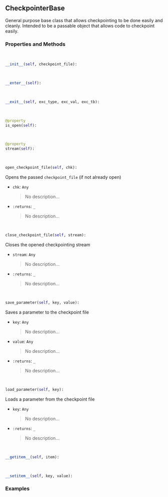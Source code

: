 ## <a id="McUtils.McUtils.Scaffolding.Checkpointing.CheckpointerBase">CheckpointerBase</a>
General purpose base class that allows checkpointing to be done easily and cleanly.
Intended to be a passable object that allows code to checkpoint easily.

### Properties and Methods
<a id="McUtils.McUtils.Scaffolding.Checkpointing.CheckpointerBase.__init__" class="docs-object-method">&nbsp;</a>
```python
__init__(self, checkpoint_file): 
```

<a id="McUtils.McUtils.Scaffolding.Checkpointing.CheckpointerBase.__enter__" class="docs-object-method">&nbsp;</a>
```python
__enter__(self): 
```

<a id="McUtils.McUtils.Scaffolding.Checkpointing.CheckpointerBase.__exit__" class="docs-object-method">&nbsp;</a>
```python
__exit__(self, exc_type, exc_val, exc_tb): 
```

<a id="McUtils.McUtils.Scaffolding.Checkpointing.CheckpointerBase.is_open" class="docs-object-method">&nbsp;</a>
```python
@property
is_open(self): 
```

<a id="McUtils.McUtils.Scaffolding.Checkpointing.CheckpointerBase.stream" class="docs-object-method">&nbsp;</a>
```python
@property
stream(self): 
```

<a id="McUtils.McUtils.Scaffolding.Checkpointing.CheckpointerBase.open_checkpoint_file" class="docs-object-method">&nbsp;</a>
```python
open_checkpoint_file(self, chk): 
```
Opens the passed `checkpoint_file` (if not already open)
- `chk`: `Any`
    >No description...
- `:returns`: `_`
    >No description...

<a id="McUtils.McUtils.Scaffolding.Checkpointing.CheckpointerBase.close_checkpoint_file" class="docs-object-method">&nbsp;</a>
```python
close_checkpoint_file(self, stream): 
```
Closes the opened checkpointing stream
- `stream`: `Any`
    >No description...
- `:returns`: `_`
    >No description...

<a id="McUtils.McUtils.Scaffolding.Checkpointing.CheckpointerBase.save_parameter" class="docs-object-method">&nbsp;</a>
```python
save_parameter(self, key, value): 
```
Saves a parameter to the checkpoint file
- `key`: `Any`
    >No description...
- `value`: `Any`
    >No description...
- `:returns`: `_`
    >No description...

<a id="McUtils.McUtils.Scaffolding.Checkpointing.CheckpointerBase.load_parameter" class="docs-object-method">&nbsp;</a>
```python
load_parameter(self, key): 
```
Loads a parameter from the checkpoint file
- `key`: `Any`
    >No description...
- `:returns`: `_`
    >No description...

<a id="McUtils.McUtils.Scaffolding.Checkpointing.CheckpointerBase.__getitem__" class="docs-object-method">&nbsp;</a>
```python
__getitem__(self, item): 
```

<a id="McUtils.McUtils.Scaffolding.Checkpointing.CheckpointerBase.__setitem__" class="docs-object-method">&nbsp;</a>
```python
__setitem__(self, key, value): 
```

### Examples
